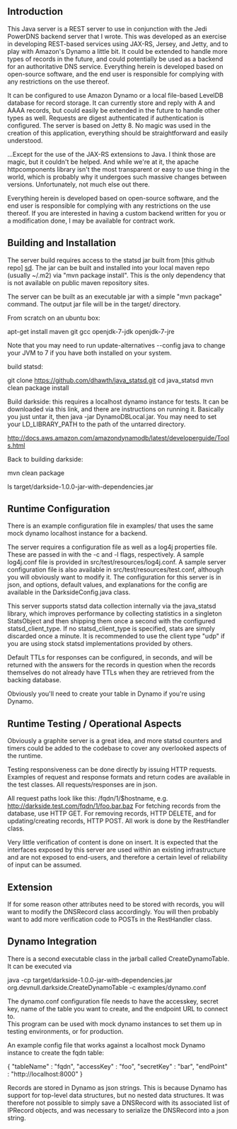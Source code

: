 Introduction
------------

This Java server is a REST server to use in conjunction with the Jedi PowerDNS backend
server that I wrote.  This was developed as an exercise in developing REST-based 
services using JAX-RS, Jersey, and Jetty, and to play with Amazon's Dynamo a little bit.
It could be extended to handle more types of records in the future, and could potentially
be used as a backend for an authoritative DNS service.  Everything herein is developed 
based on open-source software, and the end user is responsible for complying with any
restrictions on the use thereof.

It can be configured to use Amazon Dynamo or a local file-based LevelDB 
database for record storage.  It can currently store and reply with A and AAAA records, 
but could easily be extended in the future to handle other types as well.   Requests
are digest authenticated if authentication is configured.  The server is based on
Jetty 8.  No magic was used in the creation of this application, everything should be
straightforward and easily understood.

...Except for the use of the JAX-RS extensions to Java.  I think those are magic, but
it couldn't be helped.  And while we're at it, the apache httpcomponents library isn't
the most transparent or easy to use thing in the world, which is probably why it 
undergoes such massive changes between versions.  Unfortunately, not much else out there.

Everything herein is developed based on open-source software, and the end user
is responsible for complying with any restrictions on the use thereof.  If you
are interested in having a custom backend written for you or a modification
done, I may be available for contract work.


Building and Installation
-------------------------

The server build requires access to the statsd jar built from [this github repo] [sd].
The jar can be built and installed into your local maven repo (usually ~/.m2) via
"mvn package install".  This is the only dependency that is not available on public
maven repository sites.

The server can be built as an executable jar with a simple "mvn package" command.
The output jar file will be in the target/ directory.

  [sd]: http://www.github.com/dhawth/java_statsd

From scratch on an ubuntu box:

apt-get install maven git gcc openjdk-7-jdk openjdk-7-jre

Note that you may need to run update-alternatives --config java to change your JVM to 7
if you have both installed on your system.

build statsd:

git clone https://github.com/dhawth/java_statsd.git
cd java_statsd
mvn clean package install

Build darkside:  this requires a localhost dynamo instance for tests.  It can
be downloaded via this link, and there are instructions on running it.  Basically you
just untar it, then java -jar DynamoDBLocal.jar.  You may need to set your
LD_LIBRARY_PATH to the path of the untarred directory.

http://docs.aws.amazon.com/amazondynamodb/latest/developerguide/Tools.html

Back to building darkside:

mvn clean package

ls target/darkside-1.0.0-jar-with-dependencies.jar

Runtime Configuration
---------------------

There is an example configuration file in examples/ that uses the same mock dynamo
localhost instance for a backend.

The server requires a configuration file as well as a log4j properties file.  These
are passed in with the -c and -l flags, respectively.  A sample log4j.conf file is
provided in src/test/resources/log4j.conf.  A sample server configuration file is also
available in src/test/resources/test.conf, although you will obviously want to
modify it.  The configuration for this server is in json, and options, default values,
and explanations for the config are available in the DarksideConfig.java class.

This server supports statsd data collection internally via the java_statsd library,
which improves performance by collecting statistics in a singleton StatsObject and then
shipping them once a second with the configured statsd_client_type.  If no statsd_client_type
is specified, stats are simply discarded once a minute.  It is recommended to use
the client type "udp" if you are using stock statsd implementations provided by others.

Default TTLs for responses can be configured, in seconds, and will be returned with
the answers for the records in question when the records themselves do not already have
TTLs when they are retrieved from the backing database.

Obviously you'll need to create your table in Dynamo if you're using Dynamo.

Runtime Testing / Operational Aspects
-------------------------------------

Obviously a graphite server is a great idea, and more statsd counters and timers could be
added to the codebase to cover any overlooked aspects of the runtime.

Testing responsiveness can be done directly by issuing HTTP requests.  Examples of request 
and response formats and return codes are available in the test classes.  All requests/responses 
are in json.

All request paths look like this: /fqdn/1/$hostname, e.g. http://darkside.test.com/fqdn/1/foo.bar.baz
For fetching records from the database, use HTTP GET.  For removing records, HTTP DELETE, and
for updating/creating records, HTTP POST.  All work is done by the RestHandler class.

Very little verification of content is done on insert.  It is expected that the interfaces
exposed by this server are used within an existing infrastructure and are not exposed to
end-users, and therefore a certain level of reliability of input can be assumed.

Extension
---------

If for some reason other attributes need to be stored with records, you will 
want to modify the DNSRecord class accordingly.  You will then probably want to add more verification code to POSTs in the RestHandler class.

Dynamo Integration
------------------

There is a second executable class in the jarball called CreateDynamoTable.
It can be executed via

java -cp target/darkside-1.0.0-jar-with-dependencies.jar org.devnull.darkside.CreateDynamoTable -c examples/dynamo.conf

The dynamo.conf configuration file needs to have the accesskey, secret key, 
name of the table you want to create, and the endpoint URL to connect to.  
This program can be used with mock dynamo instances to set them up in testing 
environments, or for production.

An example config file that works against a localhost mock Dynamo instance to create the fqdn table:

{
	"tableName" : "fqdn",
	"accessKey" : "foo",
	"secretKey" : "bar",
	"endPoint"  : "http://localhost:8000"
}

Records are stored in Dynamo as json strings.  This is because Dynamo has support for top-level
data structures, but no nested data structures.  It was therefore not possible to simply save
a DNSRecord with its associated list of IPRecord objects, and was necessary to serialize the
DNSRecord into a json string.
